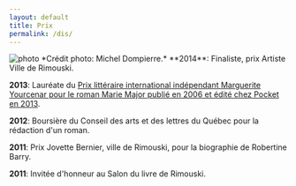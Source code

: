 ```yaml
---
layout: default
title: Prix
permalink: /dis/
---
```


<img src='../images/PrixJovetteBernier2.jpg' alt='photo'>
*Crédit photo: Michel Dompierre.*
**2014**: Finaliste, prix Artiste Ville de Rimouski.

**2013**: Lauréate du <a
href="http://www.punctumliteraryagency.eu/#!prix-fr/cczd">Prix littéraire
international indépendant Marguerite Yourcenar pour le roman Marie Major publié
en 2006 et édité chez Pocket en 2013</a>.

**2012**: Boursière du Conseil des arts et des lettres du Québec pour la rédaction d'un roman.

**2011**: Prix Jovette Bernier, ville de Rimouski, pour la biographie de Robertine Barry.

**2011**: Invitée d'honneur au Salon du livre de Rimouski.

